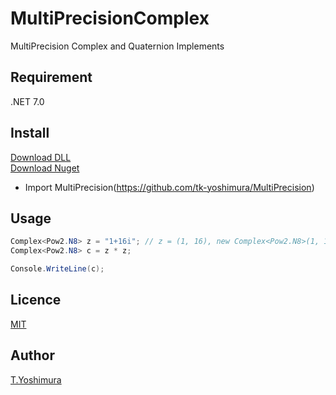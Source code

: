# MultiPrecisionComplex
 MultiPrecision Complex and Quaternion Implements 

## Requirement
.NET 7.0

## Install

[Download DLL](https://github.com/tk-yoshimura/MultiPrecisionComplex/releases)  
[Download Nuget](https://www.nuget.org/packages/tyoshimura.MultiPrecision.complex/)  

- Import MultiPrecision(https://github.com/tk-yoshimura/MultiPrecision)

## Usage

```csharp
Complex<Pow2.N8> z = "1+16i"; // z = (1, 16), new Complex<Pow2.N8>(1, 16);
Complex<Pow2.N8> c = z * z;

Console.WriteLine(c);
```

## Licence
[MIT](https://github.com/tk-yoshimura/MultiPrecisionComplex/blob/main/LICENSE)

## Author

[T.Yoshimura](https://github.com/tk-yoshimura)
